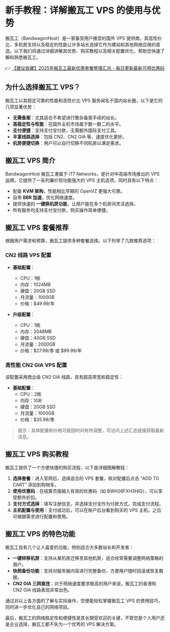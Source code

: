 # 新手教程：详解搬瓦工 VPS 的使用与优势

搬瓦工（BandwagonHost）是一家备受用户推崇的国外 VPS 提供商，其高性价比、多机房支持以及稳定的性能让许多站长选择它作为建站和其他网络应用的首选。以下我们将通过详细讲解其优势、购买教程以及相关配置优化，帮助您快速了解和熟悉搬瓦工。

👉 [【建议收藏】2025年搬瓦工最新优惠套餐整理汇总 - 每日更新最新可用优惠码](https://bit.ly/banwagon)

## 为什么选择搬瓦工 VPS？

搬瓦工以其稳定可靠的性能和高性价比 VPS 服务闻名于国内站长圈，以下是它的几项显著优势：

- **无需备案**：尤其适合不希望进行繁杂备案手续的站长。
- **高稳定性与性能**：在国外主机市场属于数一数二的水平。
- **支付便捷**：支持支付宝付款，无需额外国际支付工具。
- **丰富线路选择**：包括 CN2、CN2 GIA 等，速度优化更好。
- **机房便捷切换**：用户可以自行切换不同机房以满足需求。

## 搬瓦工 VPS 简介

BandwagonHost 搬瓦工隶属于 IT7 Networks，是针对中高端市场推出的 VPS 品牌。它提供了一系列廉价但功能强大的 VPS 主机选项，同时具有以下特点：

- 配备 **KVM 架构**，性能相比早期的 OpenVZ 更强大可靠。
- 自带 **BBR 加速**，优化网络速度。
- 提供快速的 **一键换机房功能**，让用户能在多个机房间灵活选择。
- 所有服务均支持支付宝付款，购买操作简单便捷。

## 搬瓦工 VPS 套餐推荐

根据用户需求和预算，搬瓦工提供多种套餐选择。以下列举了几款推荐选项：

### CN2 线路 VPS 配置

- **基础配置**：
  - CPU：1核
  - 内存：1024MB
  - 硬盘：20GB SSD
  - 月流量：1000GB
  - 价格：$49.99/年

- **升级配置**：
  - CPU：1核
  - 内存：2048MB
  - 硬盘：40GB SSD
  - 月流量：2000GB
  - 价格：$27.99/季 或 $99.99/年

### 高性能 CN2 GIA VPS 配置

该配置采用商业级 CN2 GIA 线路，具有超高带宽和稳定性：

- **基础配置**：
  - CPU：2核
  - 内存：1GB
  - 硬盘：20GB SSD
  - 月流量：1000GB
  - 价格：$35.99/季

> 提示：具体配置和价格可能因时间有所调整，可访问上述汇总链接获取最新消息。

## 搬瓦工 VPS 购买教程

搬瓦工提供了一个方便快捷的购买流程，以下是详细图解教程：

1. **选择套餐**：进入官网后，选择适合的 VPS 套餐，核对配置后点击 “ADD TO CART” 添加到购物车。
2. **使用优惠码**：在结算页面输入有效的优惠码（如 BWH26FXH3HIQ），可以享受额外折扣。
3. **支付方式选择**：填写注册信息，并选择支付宝作为付款方式，完成支付流程。
4. **主机配置与使用**：支付成功后，可以在账户后台看到购买的 VPS 主机，之后可根据需求进行配置和使用。

## 搬瓦工 VPS 的特色功能

搬瓦工具有几个让人喜爱的功能，特别适合大多数站长和开发者：

- **一键转移机房**：支持从某机房迁移至其他机房，适合经常需要调整网络策略的用户。
- **快照备份功能**：支持对服务器内容进行完整备份，方便用户随时回滚或恢复数据。
- **CN2 GIA 三网直连**：对于网络速度要求极高的用户来说，搬瓦工的香港和 CN2 GIA 线路表现非常出色。

通过对以上各方面的了解与实际操作，您便能轻松掌握搬瓦工 VPS 的使用技巧，同时进一步优化自己的网络项目。

最后，搬瓦工的网络稳定性和便捷性是其长期受欢迎的关键，不管您是个人用户还是企业选择，搬瓦工都不失为一个优秀的 VPS 解决方案。